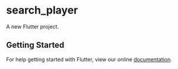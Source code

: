 # search_player

A new Flutter project.

## Getting Started

For help getting started with Flutter, view our online
[documentation](https://flutter.io/).
